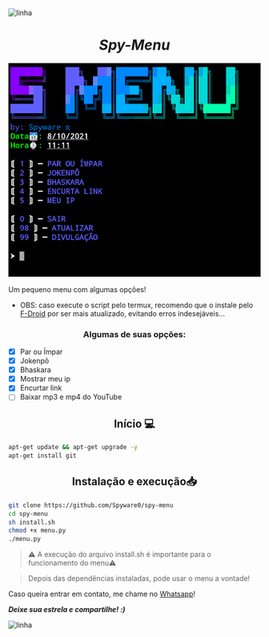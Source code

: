<img src="https://camo.githubusercontent.com/71b837571c48af3aa60a73dbc9d5936aa359d78efbfa8a6743cbbbc16b80ef4d/68747470733a2f2f63646e2e646973636f72646170702e636f6d2f6174746163686d656e74732f3830353930323039333930363630383138362f3830353931333937323533353539303932322f74656e6f722e676966" align="center" alt="linha"/>

<h1 align="center"><b><i>Spy-Menu</b></i></h1>

<img src="https://github.com/Spyware0/spy-menu/blob/main/m.png" alt="Banner" title="spy-menu"/>

Um pequeno menu com algumas opções!

- OBS: caso execute o script pelo termux, recomendo que o instale pelo [F-Droid](https://F-Droid.org) por ser mais atualizado, evitando erros indesejáveis...

<h3 align="center">Algumas de suas opções:</h3>

- [x] Par ou Ímpar
- [x] Jokenpô
- [x] Bhaskara
- [x] Mostrar meu ip
- [x] Encurtar link 
- [ ] Baixar mp3 e mp4 do YouTube

<h2 align="center">Início 💻</h2>

```bash
apt-get update && apt-get upgrade -y
apt-get install git
```

<h2 align="center">Instalação e execução📥</h2>

```bash
git clone https://github.com/Spyware0/spy-menu
cd spy-menu
sh install.sh
chmod +x menu.py
./menu.py
```

> ⚠️ A execução do arquivo install.sh é importante para o funcionamento do menu⚠️

> Depois das dependências instaladas, pode usar o menu a vontade!

Caso queira entrar em contato, me chame no <a href="http://wa.me/559885267746">Whatsapp</a>!

<b><i>Deixe sua estrela e compartilhe! :)</b></i>

<img src="https://camo.githubusercontent.com/71b837571c48af3aa60a73dbc9d5936aa359d78efbfa8a6743cbbbc16b80ef4d/68747470733a2f2f63646e2e646973636f72646170702e636f6d2f6174746163686d656e74732f3830353930323039333930363630383138362f3830353931333937323533353539303932322f74656e6f722e676966" alt="linha"/>

